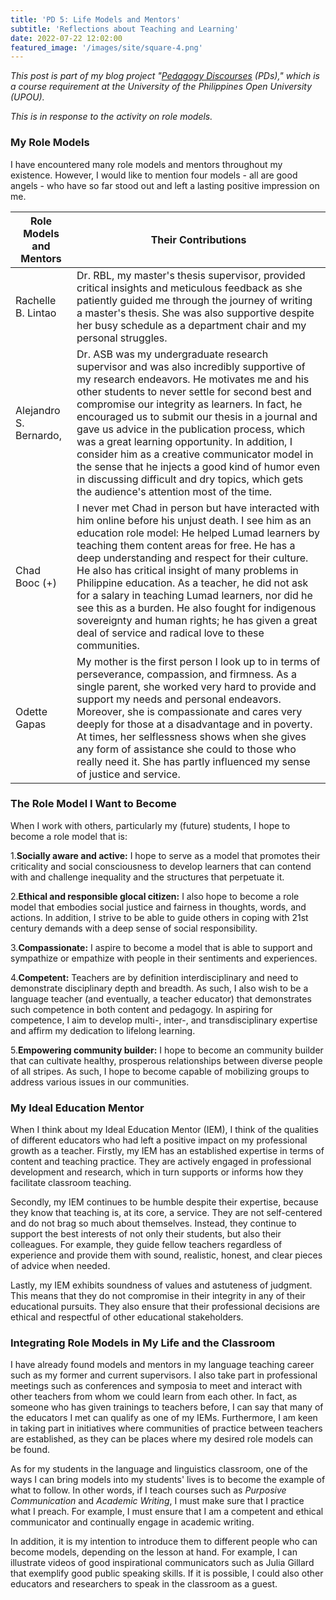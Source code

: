 ```yaml
---
title: 'PD 5: Life Models and Mentors'
subtitle: 'Reflections about Teaching and Learning'
date: 2022-07-22 12:02:00
featured_image: '/images/site/square-4.png'
---
```

*This post is part of my blog project "[Pedagogy Discourses](https://www.pedagogydiscs.wordpress.com) (PDs)," which is a course requirement at the University of the Philippines Open University (UPOU).*

*This is in response to the activity on role models.* 

### My Role Models

I have encountered many role models and mentors throughout my existence. However, I would like to mention four models - all are good angels - who have so far stood out and left a lasting positive impression on me. 

| Role Models and Mentors          | Their Contributions        |
|----------------------------------|----------------------------|
| Rachelle B. Lintao               | Dr. RBL, my master's thesis supervisor, provided critical insights and meticulous feedback as she patiently guided me through the journey of writing a master's thesis. She was also supportive despite her busy schedule as a department chair and my personal struggles. |
| Alejandro S. Bernardo,           | Dr. ASB was my undergraduate research supervisor and was also incredibly supportive of my research endeavors. He motivates me and his other students to never settle for second best and compromise our integrity as learners. In fact, he encouraged us to submit our thesis in a journal and gave us advice in the publication process, which was a great learning opportunity. In addition, I consider him as a creative communicator model in the sense that he injects a good kind of humor even in discussing difficult and dry topics, which gets the audience's attention most of the time. |
| Chad Booc (+)                    | I never met Chad in person but have interacted with him online before his unjust death. I see him as an education role model: He helped Lumad learners by teaching them content areas for free. He has a deep understanding and respect for their culture. He also has critical insight of many problems in Philippine education. As a teacher, he did not ask for a salary in teaching Lumad learners, nor did he see this as a burden. He also fought for indigenous sovereignty and human rights; he has given a great deal of service and radical love to these communities. |
| Odette Gapas                     | My mother is the first person I look up to in terms of perseverance, compassion, and firmness. As a single parent, she worked very hard to provide and support my needs and personal endeavors. Moreover, she is compassionate and cares very deeply for those at a disadvantage and in poverty. At times, her selflessness shows when she gives any form of assistance she could to those who really need it. She has partly influenced my sense of justice and service. |

### The Role Model I Want to Become

When I work with others, particularly my (future) students, I hope to become a role model that is:

1.**Socially aware and active:** I hope to serve as a model that promotes their criticality and social consciousness to develop learners that can contend with and challenge inequality and the structures that perpetuate it.

2.**Ethical and responsible glocal citizen:** I also hope to become a role model that embodies social justice and fairness in thoughts, words, and actions. In addition, I strive to be able to guide others in coping with 21st century demands with a deep sense of social responsibility.

3.**Compassionate:** I aspire to become a model that is able to support and sympathize or empathize with people in their sentiments and experiences.

4.**Competent:** Teachers are by definition interdisciplinary and need to demonstrate disciplinary depth and breadth. As such, I also wish to be a language teacher (and eventually, a teacher educator) that demonstrates such competence in both content and pedagogy. In aspiring for competence, I aim to develop multi-, inter-, and transdisciplinary expertise and affirm my dedication to lifelong learning. 

5.**Empowering community builder:** I hope to become an community builder that can cultivate healthy, prosperous relationships between diverse people of all stripes. As such, I hope to become capable of mobilizing groups to address various issues in our communities.

### My Ideal Education Mentor

When I think about my Ideal Education Mentor (IEM), I think of the qualities of different educators who had left a positive impact on my professional growth as a teacher. Firstly, my IEM has an established expertise in terms of content and teaching practice. They are actively engaged in professional development and research, which in turn supports or informs how they facilitate classroom teaching. 

Secondly, my IEM continues to be humble despite their expertise, because they know that teaching is, at its core, a service. They are not self-centered and do not brag so much about themselves. Instead, they continue to support the best interests of not only their students, but also their colleagues. For example, they guide fellow teachers regardless of experience and provide them with sound, realistic, honest, and clear pieces of advice when needed. 

Lastly, my IEM exhibits soundness of values and astuteness of judgment. This means that they do not compromise in their integrity in any of their educational pursuits. They also ensure that their professional decisions are ethical and respectful of other educational stakeholders. 

### Integrating Role Models in My Life and the Classroom

I have already found models and mentors in my language teaching career such as my former and current supervisors. I also take part in professional meetings such as conferences and symposia to meet and interact with other teachers from whom we could learn from each other. In fact, as someone who has given trainings to teachers before, I can say that many of the educators I met can qualify as one of my IEMs. Furthermore, I am keen in taking part in initiatives where communities of practice between teachers are established, as they can be places where my desired role models can be found. 

As for my students in the language and linguistics classroom, one of the ways I can bring models into my students' lives is to become the example of what to follow. In other words, if I teach courses such as *Purposive Communication* and *Academic Writing*, I must make sure that I practice what I preach. For example, I must ensure that I am a competent and ethical communicator and continually engage in academic writing. 

In addition, it is my intention to introduce them to different people who can become models, depending on the lesson at hand. For example, I can illustrate videos of good inspirational communicators such as Julia Gillard that exemplify good public speaking skills. If it is possible, I could also other educators and researchers to speak in the classroom as a guest.  
